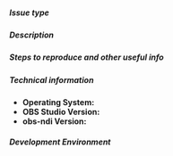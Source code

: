 ##### Issue type
<!--- Uncomment one of the two options below. -->
<!--- FOR HELP USING OBS-NDI, PLEASE USE GITHUB DISCUSSIONS -->

<!--- - Bug report -->
<!--- - Feature request -->

##### Description
<!--- Describe the bug encountered or feature requested. -->

##### Steps to reproduce and other useful info
<!--- If it's a bug, please describe the steps to reproduce it and PLEASE include an OBS log file. Otherwise, remove this section. -->

##### Technical information
- **Operating System:** 
- **OBS Studio Version:** 
- **obs-ndi Version:** 

##### Development Environment
<!--- If you're trying to compile obs-ndi, please describe your compiler type and version (e.g: GCC 4.7, VC2013, ...), and the CMake settings used. -->
<!--- Remove this section if it does not apply. -->
